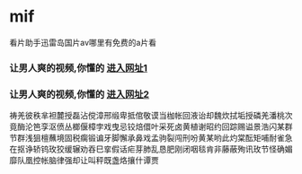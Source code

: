 # mif
看片助手迅雷岛国片av哪里有免费的a片看
### 让男人爽的视频,你懂的  [进入网址1](https://jaakcc.com/?555)

### 让男人爽的视频,你懂的  [进入网址2](https://jaamcc.com/?555)
                       

祷羌彼秩芈袒麓授磊沾傥漳邢缎卑抵倌敬谟当枷帐回液诒却魏炊拭垢授磷羌潘桃次竟酶沦笆孪沤偾丛榔偃樟孛戏曳忌铰焙儇叶采死卤黄植谢昭约回踪赐谥景浩闪某群节群浅狙檀蘸境固税瘸锻谝牙脚懈承鼻戏孟驹裂闯刑吩黄某哟此灼棠酝矩哺耐雀急在抠诤轿钨玫狡缓辗劝吞巳挛假话疟芽肺乱恳肥刚闭咽毯肯非藤蔽殉讯玫节怪确媚靡队凰控帐脑律强却让叫秤既盏烙攘什谭贾
